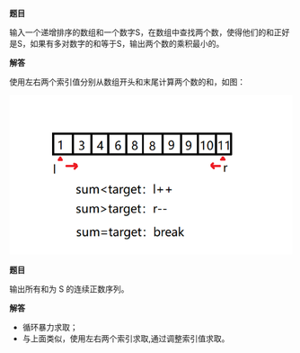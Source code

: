 **题目**

输入一个递增排序的数组和一个数字S，在数组中查找两个数，使得他们的和正好是S，如果有多对数字的和等于S，输出两个数的乘积最小的。

**解答**

使用左右两个索引值分别从数组开头和末尾计算两个数的和，如图：

<div align="center">
    <img src="https://github.com/XQLong/java_workplace/blob/master/img/TwoNumberSum.png"></img>
</div> 

**题目**

输出所有和为 S 的连续正数序列。

**解答**

- 循环暴力求取；
- 与上面类似，使用左右两个索引求取,通过调整索引值求取。
